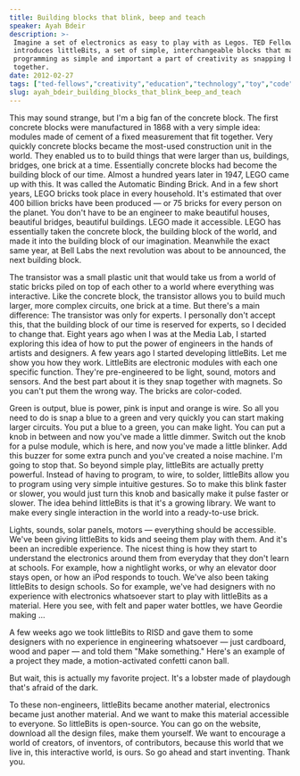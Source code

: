```yaml
---
title: Building blocks that blink, beep and teach
speaker: Ayah Bdeir
description: >-
 Imagine a set of electronics as easy to play with as Legos. TED Fellow Ayah Bdeir
 introduces littleBits, a set of simple, interchangeable blocks that make
 programming as simple and important a part of creativity as snapping blocks
 together.
date: 2012-02-27
tags: ["ted-fellows","creativity","education","technology","toy","code"]
slug: ayah_bdeir_building_blocks_that_blink_beep_and_teach
---
```


This may sound strange, but I'm a big fan of the concrete block. The first concrete blocks
were manufactured in 1868 with a very simple idea: modules made of cement of a fixed
measurement that fit together. Very quickly concrete blocks became the most-used
construction unit in the world. They enabled us to to build things that were larger than
us, buildings, bridges, one brick at a time. Essentially concrete blocks had become the
building block of our time. Almost a hundred years later in 1947, LEGO came up with this.
It was called the Automatic Binding Brick. And in a few short years, LEGO bricks took
place in every household. It's estimated that over 400 billion bricks have been produced —
or 75 bricks for every person on the planet. You don't have to be an engineer to make
beautiful houses, beautiful bridges, beautiful buildings. LEGO made it accessible. LEGO
has essentially taken the concrete block, the building block of the world, and made it
into the building block of our imagination. Meanwhile the exact same year, at Bell Labs the
next revolution was about to be announced, the next building block.

The transistor was a small plastic unit that would take us from a world of static bricks
piled on top of each other to a world where everything was interactive. Like the concrete
block, the transistor allows you to build much larger, more complex circuits, one brick at
a time. But there's a main difference: The transistor was only for experts. I personally
don't accept this, that the building block of our time is reserved for experts, so I
decided to change that. Eight years ago when I was at the Media Lab, I started exploring
this idea of how to put the power of engineers in the hands of artists and designers. A few
years ago I started developing littleBits. Let me show you how they work. LittleBits are
electronic modules with each one specific function. They're pre-engineered to be light,
sound, motors and sensors. And the best part about it is they snap together with magnets.
So you can't put them the wrong way. The bricks are color-coded.

Green is output, blue is power, pink is input and orange is wire. So all you need to do is
snap a blue to a green and very quickly you can start making larger circuits. You put a
blue to a green, you can make light. You can put a knob in between and now you've made a
little dimmer. Switch out the knob for a pulse module, which is here, and now you've made
a little blinker. Add this buzzer for some extra punch and you've created a noise machine.
I'm going to stop that. So beyond simple play, littleBits are actually pretty powerful.
Instead of having to program, to wire, to solder, littleBits allow you to program using
very simple intuitive gestures. So to make this blink faster or slower, you would just
turn this knob and basically make it pulse faster or slower. The idea behind littleBits is
that it's a growing library. We want to make every single interaction in the world into a
ready-to-use brick.

Lights, sounds, solar panels, motors — everything should be accessible. We've been giving
littleBits to kids and seeing them play with them. And it's been an incredible experience.
The nicest thing is how they start to understand the electronics around them from everyday
that they don't learn at schools. For example, how a nightlight works, or why an elevator
door stays open, or how an iPod responds to touch. We've also been taking littleBits to
design schools. So for example, we've had designers with no experience with electronics
whatsoever start to play with littleBits as a material. Here you see, with felt and paper
water bottles, we have Geordie making ...

A few weeks ago we took littleBits to RISD and gave them to some designers with no
experience in engineering whatsoever — just cardboard, wood and paper — and told them
"Make something." Here's an example of a project they made, a motion-activated confetti
canon ball. 

But wait, this is actually my favorite project. It's a lobster made of playdough that's
afraid of the dark.

To these non-engineers, littleBits became another material, electronics became just
another material. And we want to make this material accessible to everyone. So littleBits
is open-source. You can go on the website, download all the design files, make them
yourself. We want to encourage a world of creators, of inventors, of contributors, because
this world that we live in, this interactive world, is ours. So go ahead and start
inventing. Thank you.

<!--
ad_duration=3.33
event="TED2012"
external_start_time=0
has_talk_citation=0
intro_duration=11.82
is_subtitle_required="True"
is_talk_featured="True"
language="en"
language_swap="False"
native_language="en"
number_of_related_talks=6
number_of_speakers=1
number_of_subtitled_videos=38
number_of_tags=6
number_of_talk_download_languages=38
number_of_talk_more_resources=1
number_of_talk_recommendations=0
number_of_talks_take_actions=0
post_ad_duration=0.83
published_timestamp="2012-03-29 15:00:05"
recording_date="2012-02-27"
speaker_description="Engineer and artist"
speaker_is_published=1
speaker_name="Ayah Bdeir"
talk_name="Building blocks that blink, beep and teach"
talks_tags=["ted-fellows","creativity","education","technology","toy","code"]
talks_take_action=[]
url_audio="https://download.ted.com/talks/AyahBdeir_2012U.mp3?apikey=acme-roadrunner"
url_photo_speaker="https://pe.tedcdn.com/images/ted/a416d379f0a3e24d528262b18bcf45cceca19321_254x191.jpg"
url_photo_talk="https://pe.tedcdn.com/images/ted/f43e72d00a155fcfb1db0959a161e26ea3faa3a7_800x600.jpg"
url_webpage="https://www.ted.com/talks/ayah_bdeir_building_blocks_that_blink_beep_and_teach"
video_type_name="TED Stage Talk"
-->
